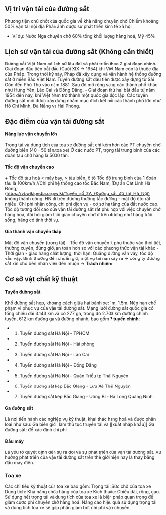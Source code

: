 ## Vị trí vận tải của đường sắt
Phương tiện chủ chốt của quốc gia về khả năng chuyên chở 
Chiếm khoảng 50% vận tải nội địa
Phản ánh được sự phát triển kinh tế xã hội
- Ví dụ: 
Nước Nga chuyên chở 60% tổng khối lượng hàng hoá, Mỹ 45% 
## Lịch sử vận tải của đường sắt (Không cần thiết)
Đường sắt Việt Nam có lịch sử lâu đời và phát triển theo 2 giai đoạn chính. 
	 - Giai đoạn đầu tiên bắt đầu (Cuối XIX -> 1954) khi Việt Nam còn là thuộc địa của Pháp. Trong thời kỳ này, Pháp đã xây dựng và vận hành hệ thống đường sắt ở miền Bắc Việt Nam. Tuyến đường sắt đầu tiên được xây dựng từ Sài Gòn đến Phú Thọ vào năm 1881. Sau đó mở rộng sang các thành phố khác như Hưng Yên, Lào Cai và Đồng Đăng.
	- Giai đoạn thứ hai bắt đầu từ năm 1954 đến nay, khi Việt Nam trở thành một quốc gia độc lập. Các tuyến đường sắt mới được xây dựng nhằm mục đích kết nối các thành phố lớn như Hồ Chí Minh, Đà Nẵng và Hải Phòng.
## Đặc điểm của vận tải đường sắt 
#### Năng lực vận chuyển lớn
Trọng tải và dung tích của toa xe đường sắt chỉ kém hơn các PT chuyên chở đường biển (40 - 50 tấn/toa xe) Ở các nước PT, trọng tải trung bình của các đoàn tàu chở hàng là 5000 tấn.
#### Tốc độ vận chuyển cao 
 + Tốc độ tàu hoả < máy bay, > tàu biển, ô tô 
Tốc độ trung bình của 1 đoàn tàu là 100km/h
//Chi phí hệ thống cao tốc Bắc Nam, [Dự án Cát Linh Hà Đông](https://vi.wikipedia.org/wiki/Tuyến_số_2A_(Đường_sắt_đô_thị_Hà_Nội) không thành công. HN đi trên đường thường tắc đường - mật độ ôto rất nhiều. 
Chi phí nhân công, chi phí dịch vụ - cơ sơ hạ tầng của đất nước cao. 
Tốc độ tương đối cao của vận tải đường sắt rất phù hợp với việc chuyên chở hàng hoá, đòi hỏi giảm thời gian chuyên chở ở trên đường như hàng tươi sống, hàng có tính thời vụ. 
#### Giá thành vận chuyển thấp 
Mật độ vận chuyển (trọng tải)
	- Tốc độ vận chuyển 
	Ít phụ thuộc vào thời tiết, thường xuyên, đúng giờ, an toàn hơn so với các phương thức vận tải khác 
	- Thời gian - giao hàng chất lượng, thời hạn.
	Quãng đường vẫn vậy, tốc độ vẫn vậy. 
	Bình thường đến chuẩn giờ, một vụ tai nạn xảy ra -> công ty đường sắt xin cho bên nhân viên đến muộn -> **Trách nhiệm**
## Cơ sở vật chất kỹ thuật
#### Tuyến đường sắt 
Khổ đường sắt hẹp, khoảng cách giữa hai bánh xe: 1m, 1.5m. Nên hạn chế phạm vi phục vụ của vận tải đường sắt.
Mạng lưới đường sắt quốc gia có tổng chiều dài 3.143 km và có 277 ga, trong đó 2.703 km đường chính tuyến, 612 km đường ga và đường nhánh, bao gồm **7 tuyến chính**:
- 1. Tuyến đường sắt Hà Nội - TPHCM
- 2. Tuyến đường sắt Hà Nội - Hải phòng
- 3. Tuyến đường sắt Hà Nội - Lào Cai
- 4. Tuyến đường sắt Hà Nội - Đồng Đăng
- 5. Tuyến đường sắt Hà Nội - Quán Triều tp Thái Nguyên
- 6. Tuyến đường sắt kép Bắc GIang - Lưu Xá Thái Nguyên
- 7. Tuyến đường sắt kép Bắc Giang - Uông Bí - Hạ Long Quảng Ninh
#### Ga đường sắt
Là nơi tiến hành các nghiệp vụ kỹ thuật, khai thác hàng hoá và được phân loại như sau:
	Ga biên giới: làm thủ tục truyền tải và [[xuất nhập khẩu]] 
	Ga đường sắt: để xác định chi phí 
#### Đầu máy
Là yếu tố quyết định đến sự ra đời và sự phát triển của vận tải đường sắt. Xu hướng phát triển của vận tải đường sắt trên thế giới hiện nay là thay bằng đầu máy điện.
### Toa xe
Các chỉ tiêu kỹ thuật của toa xe bao gồm:
	Trọng tải: Sức chở của toa xe
	Dung tích: Khả năng chứa hàng của toa xe
	Kích thước: Chiều dài, rộng, cao.
Sử dụng hết trọng tải và dung tích của toa xe là biện pháp quan trọng để giảm cươc phí chuyên chở hàng hoá. Nâng cao hiệu quả sử dụng trọng tải và dung tích toa xe sẽ góp phần giảm bớt chi phí vận chuyển.
